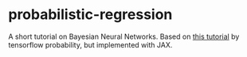 # probabilistic-regression
A short tutorial on Bayesian Neural Networks. Based on [this tutorial](https://www.tensorflow.org/probability/examples/Probabilistic_Layers_Regression) by tensorflow probability, but implemented with JAX.
